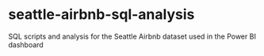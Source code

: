 # seattle-airbnb-sql-analysis
SQL scripts and analysis for the Seattle Airbnb dataset used in the Power BI dashboard
